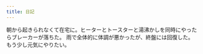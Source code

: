 ```yaml
---
title: 日記
---
```


朝から起きられなくて在宅に。ヒーターとトースターと湯沸かしを同時にやったらブレーカーが落ちた。
雨で全体的に体調が悪かったが、終盤には回復した。もう少し元気にやりたい。